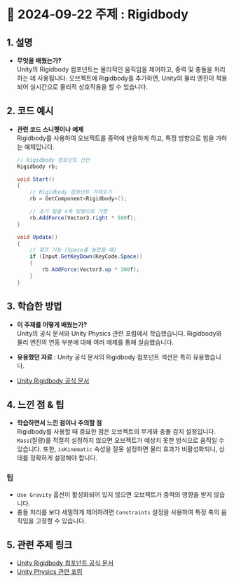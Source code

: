 # 📅 2024-09-22 주제 : Rigidbody

## 1. 설명
- **무엇을 배웠는가?**  
  Unity의 Rigidbody 컴포넌트는 물리적인 움직임을 제어하고, 중력 및 충돌을 처리하는 데 사용됩니다. 오브젝트에 Rigidbody를 추가하면, Unity의 물리 엔진이 적용되어 실시간으로 물리적 상호작용을 할 수 있습니다.

## 2. 코드 예시
- **관련 코드 스니펫이나 예제**  
  Rigidbody를 사용하여 오브젝트를 중력에 반응하게 하고, 특정 방향으로 힘을 가하는 예제입니다.

  ```csharp
  // Rigidbody 컴포넌트 선언
  Rigidbody rb;

  void Start()
  {
      // Rigidbody 컴포넌트 가져오기
      rb = GetComponent<Rigidbody>();

      // 초기 힘을 x축 방향으로 가함
      rb.AddForce(Vector3.right * 500f);
  }

  void Update()
  {
      // 점프 기능 (Space를 눌렀을 때)
      if (Input.GetKeyDown(KeyCode.Space))
      {
          rb.AddForce(Vector3.up * 300f);
      }
  }
## 3. 학습한 방법
- **이 주제를 어떻게 배웠는가?**  
  Unity의 공식 문서와 Unity Physics 관련 포럼에서 학습했습니다. Rigidbody와 물리 엔진의 연동 부분에 대해 여러 예제를 통해 실습했습니다.

- **유용했던 자료** : Unity 공식 문서의 Rigidbody 컴포넌트 섹션은 특히 유용했습니다.  
- [Unity Rigidbody 공식 문서](https://docs.unity3d.com/ScriptReference/Rigidbody.html)

## 4. 느낀 점 & 팁
- **학습하면서 느낀 점이나 주의할 점**  
  Rigidbody를 사용할 때 중요한 점은 오브젝트의 무게와 충돌 감지 설정입니다. `Mass`(질량)를 적절히 설정하지 않으면 오브젝트가 예상치 못한 방식으로 움직일 수 있습니다. 또한, `isKinematic` 속성을 잘못 설정하면 물리 효과가 비활성화되니, 상태를 정확하게 설정해야 합니다.

### 팁
- `Use Gravity` 옵션이 활성화되어 있지 않으면 오브젝트가 중력의 영향을 받지 않습니다.
- 충돌 처리를 보다 세밀하게 제어하려면 `Constraints` 설정을 사용하여 특정 축의 움직임을 고정할 수 있습니다.

## 5. 관련 주제 링크
- [Unity Rigidbody 컴포넌트 공식 문서](https://docs.unity3d.com/ScriptReference/Rigidbody.html)
- [Unity Physics 관련 포럼](https://forum.unity.com/forums/physics.78/)